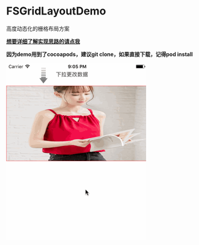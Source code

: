 # FSGridLayoutDemo
高度动态化的栅格布局方案

**[想要详细了解实现思路的请点我](http://www.jianshu.com/p/a728ae289d0d)**

**因为demo用到了cocoapods，建议git clone，如果直接下载，记得pod install**


![](https://github.com/shunFSKi/ImageResources/blob/master/FSGridLayoutDemo.gif)
